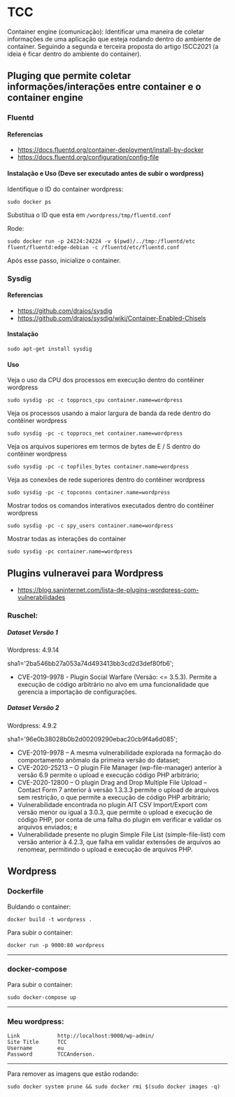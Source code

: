 # TCC

Container engine (comunicação): Identificar uma maneira de coletar informações de uma aplicação que esteja rodando dentro do 
ambiente de container. Seguindo a segunda e terceira proposta do artigo ISCC2021 (a ideia é ficar dentro do ambiente do container). 

## Pluging que permite coletar informações/interações entre container e o container engine

### Fluentd 

#### Referencias

* https://docs.fluentd.org/container-deployment/install-by-docker
* https://docs.fluentd.org/configuration/config-file

#### Instalação e Uso (Deve ser executado antes de subir o wordpress)

Identifique o ID do container wordpress:

    sudo docker ps

Substitua o ID que esta em `/wordpress/tmp/fluentd.conf`

Rode:

    sudo docker run -p 24224:24224 -v $(pwd)/../tmp:/fluentd/etc fluent/fluentd:edge-debian -c /fluentd/etc/fluentd.conf

Após esse passo, inicialize o container.

### Sysdig

#### Referencias

* https://github.com/draios/sysdig
* https://github.com/draios/sysdig/wiki/Container-Enabled-Chisels

#### Instalação

    sudo apt-get install sysdig

#### Uso

Veja o uso da CPU dos processos em execução dentro do contêiner wordpress

    sudo sysdig -pc -c topprocs_cpu container.name=wordpress

Veja os processos usando a maior largura de banda da rede dentro do contêiner wordpress

    sudo sysdig -pc -c topprocs_net container.name=wordpress

Veja os arquivos superiores em termos de bytes de E / S dentro do contêiner wordpress

    sudo sysdig -pc -c topfiles_bytes container.name=wordpress

Veja as conexões de rede superiores dentro do contêiner wordpress

    sudo sysdig -pc -c topconns container.name=wordpress

Mostrar todos os comandos interativos executados dentro do contêiner wordpress

    sudo sysdig -pc -c spy_users container.name=wordpress

Mostrar todas as interações do container

    sudo sysdig -pc container.name=wordpress

## Plugins vulneravei para Wordpress

* https://blog.saninternet.com/lista-de-plugins-wordpress-com-vulnerabilidades

### Ruschel:

##### Dataset Versão 1

Wordpress: 4.9.14

sha1='2ba546bb27a053a74d493413bb3cd2d3def80fb6';

* CVE-2019-9978 - Plugin Social Warfare (Versão: <= 3.5.3). Permite a execução de código arbitrário no alvo em uma funcionalidade que gerencia a importação de configurações.

##### Dataset Versão 2

Wordpress: 4.9.2 

sha1='96e0b38028b0b2d00209290ebac20cb9f4a6d085';

* CVE-2019-9978 – A mesma vulnerabilidade explorada na formação do comportamento anômalo da primeira versão do dataset;
* CVE-2020-25213 – O plugin File Manager (wp-file-manager) anterior à versão 6.9 permite o upload e execução código PHP arbitrário;
* CVE-2020-12800 – O plugin Drag and Drop Multiple File Upload – Contact Form 7 anterior à versão 1.3.3.3 permite o upload de arquivos sem restrição, o que permite a execução de código PHP arbitrário;
* Vulnerabilidade encontrada no plugin AIT CSV Import/Export com versão menor ou igual a 3.0.3, que permite o upload e execução de código PHP, por conta de uma falha do plugin em verificar e validar os arquivos enviados; e
* Vulnerabilidade presente no plugin Simple File List (simple-file-list) com versão anterior à 4.2.3, que falha em validar extensões de arquivos ao renomear, permitindo o upload e execução de arquivos PHP.

## Wordpress

### Dockerfile

Buldando o container:

    docker build -t wordpress .

Para subir o container:

    docker run -p 9000:80 wordpress

------------------------------------------------------

### docker-compose

Para subir o container:

    sudo docker-compose up

------------------------------------------------------

### Meu wordpress:

    Link            http://localhost:9000/wp-admin/
    Site Title      TCC
    Username        eu
    Password        TCCAnderson.

------------------------------------------------------

Para remover as imagens que estão rodando:

    sudo docker system prune && sudo docker rmi $(sudo docker images -q)
    
